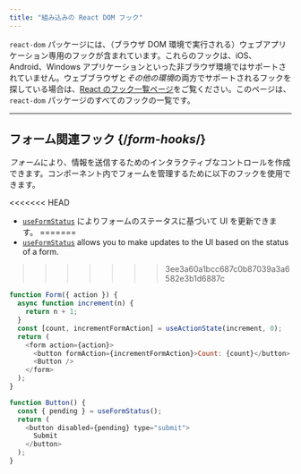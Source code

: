 ```yaml
---
title: "組み込みの React DOM フック"
---
```


<Intro>

`react-dom` パッケージには、（ブラウザ DOM 環境で実行される）ウェブアプリケーション専用のフックが含まれています。これらのフックは、iOS、Android、Windows アプリケーションといった非ブラウザ環境ではサポートされていません。ウェブブラウザと*その他の環境*の両方でサポートされるフックを探している場合は、[React のフック一覧ページ](/reference/react)をご覧ください。このページは、`react-dom` パッケージのすべてのフックの一覧です。

</Intro>

---

## フォーム関連フック {/*form-hooks*/}

*フォーム*により、情報を送信するためのインタラクティブなコントロールを作成できます。コンポーネント内でフォームを管理するために以下のフックを使用できます。

<<<<<<< HEAD
* [`useFormStatus`](/reference/react-dom/hooks/useFormStatus) によりフォームのステータスに基づいて UI を更新できます。
=======
* [`useFormStatus`](/reference/react-dom/hooks/useFormStatus) allows you to make updates to the UI based on the status of a form.
>>>>>>> 3ee3a60a1bcc687c0b87039a3a6582e3b1d6887c

```js
function Form({ action }) {
  async function increment(n) {
    return n + 1;
  }
  const [count, incrementFormAction] = useActionState(increment, 0);
  return (
    <form action={action}>
      <button formAction={incrementFormAction}>Count: {count}</button>
      <Button />
    </form>
  );
}

function Button() {
  const { pending } = useFormStatus();
  return (
    <button disabled={pending} type="submit">
      Submit
    </button>
  );
}
```
